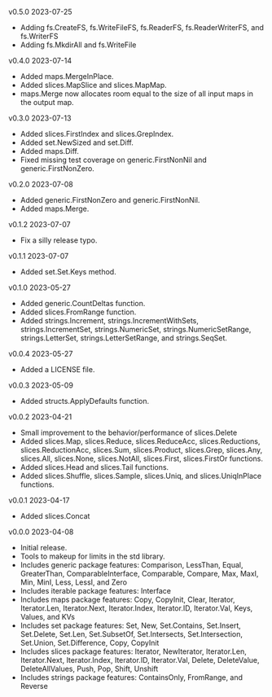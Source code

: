 v0.5.0  2023-07-25

 * Adding fs.CreateFS, fs.WriteFileFS, fs.ReaderFS, fs.ReaderWriterFS, and fs.WriterFS
 * Adding fs.MkdirAll and fs.WriteFile

v0.4.0  2023-07-14

 * Added maps.MergeInPlace.
 * Added slices.MapSlice and slices.MapMap.
 * maps.Merge now allocates room equal to the size of all input maps in the output map.

v0.3.0  2023-07-13

 * Added slices.FirstIndex and slices.GrepIndex.
 * Added set.NewSized and set.Diff.
 * Added maps.Diff.
 * Fixed missing test coverage on generic.FirstNonNil and generic.FirstNonZero.

v0.2.0  2023-07-08

 * Added generic.FirstNonZero and generic.FirstNonNil.
 * Added maps.Merge.

v0.1.2  2023-07-07

 * Fix a silly release typo.

v0.1.1  2023-07-07

 * Added set.Set.Keys method.

v0.1.0  2023-05-27

 * Added generic.CountDeltas function.
 * Added slices.FromRange function.
 * Added strings.Increment, strings.IncrementWithSets, strings.IncrementSet, strings.NumericSet, strings.NumericSetRange, strings.LetterSet, strings.LetterSetRange, and strings.SeqSet.

v0.0.4  2023-05-27

 * Added a LICENSE file.

v0.0.3  2023-05-09

 * Added structs.ApplyDefaults function.

v0.0.2  2023-04-21

 * Small improvement to the behavior/performance of slices.Delete
 * Added slices.Map, slices.Reduce, slices.ReduceAcc, slices.Reductions,
   slices.ReductionAcc, slices.Sum, slices.Product, slices.Grep, slices.Any,
   slices.All, slices.None, slices.NotAll, slices.First, slices.FirstOr
   functions.
 * Added slices.Head and slices.Tail functions.
 * Added slices.Shuffle, slices.Sample, slices.Uniq, and slices.UniqInPlace
   functions.

v0.0.1  2023-04-17

 * Added slices.Concat

v0.0.0  2023-04-08

 * Initial release.
 * Tools to makeup for limits in the std library.
 * Includes generic package features: Comparison, LessThan, Equal, GreaterThan, 
   ComparableInterface, Comparable, Compare, Max, MaxI, Min, MinI,
   Less, LessI, and Zero
 * Includes iterable package features: Interface
 * Includes maps package features: Copy, CopyInit, Clear, Iterator, 
   Iterator.Len, Iterator.Next, Iterator.Index, Iterator.ID, Iterator.Val, Keys,
   Values, and KVs
 * Includes set package features: Set, New, Set.Contains, Set.Insert, 
   Set.Delete, Set.Len, Set.SubsetOf, Set.Intersects, Set.Intersection,
   Set.Union, Set.Difference, Copy, CopyInit
 * Includes slices package features: Iterator, NewIterator, Iterator.Len,
   Iterator.Next, Iterator.Index, Iterator.ID, Iterator.Val, Delete, 
   DeleteValue, DeleteAllValues, Push, Pop, Shift, Unshift
 * Includes strings package features: ContainsOnly, FromRange, and Reverse
